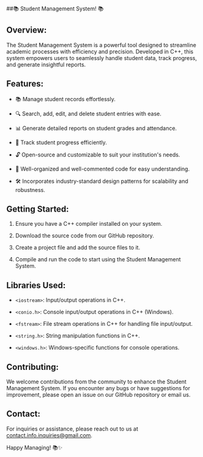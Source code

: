 ##📚 Student Management System! 📚


## Overview:


The Student Management System is a powerful tool designed to streamline academic processes with efficiency and precision. Developed in C++, this system empowers users to seamlessly handle student data, track progress, and generate insightful reports.


## Features:


- 📚 Manage student records effortlessly.

- 🔍 Search, add, edit, and delete student entries with ease.

- 📊 Generate detailed reports on student grades and attendance.

- 🔄 Track student progress efficiently.

- 🔓 Open-source and customizable to suit your institution's needs.

- 🧠 Well-organized and well-commented code for easy understanding.

- 🛠️ Incorporates industry-standard design patterns for scalability and robustness.


## Getting Started:


1. Ensure you have a C++ compiler installed on your system.

2. Download the source code from our GitHub repository.

3. Create a project file and add the source files to it.

4. Compile and run the code to start using the Student Management System.


## Libraries Used:


- `<iostream>`: Input/output operations in C++.

- `<conio.h>`: Console input/output operations in C++ (Windows).

- `<fstream>`: File stream operations in C++ for handling file input/output.

- `<string.h>`: String manipulation functions in C++.

- `<windows.h>`: Windows-specific functions for console operations.


## Contributing:


We welcome contributions from the community to enhance the Student Management System. If you encounter any bugs or have suggestions for improvement, please open an issue on our GitHub repository or email us.


## Contact:


For inquiries or assistance, please reach out to us at [contact.info.inquiries@gmail.com](mailto:contact.info.inquiries@gmail.com).

Happy Managing! 📚✨
